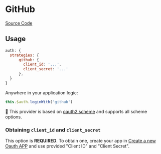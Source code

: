 # GitHub

[Source Code](https://github.com/nuxt-community/auth-module/blob/dev/lib/providers/github.js)

## Usage

```js
auth: {
  strategies: {
      github: {
        client_id: '...',
        client_secret: '...'
      },
  }
}
```

Anywhere in your application logic:

```js
this.$auth.loginWith('github')
```

💁 This provider is based on [oauth2 scheme](../schemes/oauth2.md) and supports all scheme options.

### Obtaining `client_id` and `client_secret`

This option is **REQUIRED**. To obtain one, create your app in [Create a new Oauth APP](https://github.com/settings/applications/new) and use provided "Client ID" and "Client Secret".

